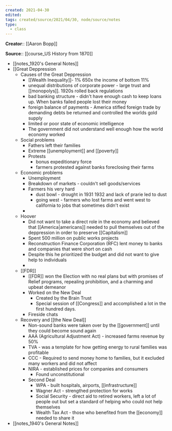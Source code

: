 ```yaml
---
created: 2021-04-30
edited: 
tags: created/source/2021/04/30, node/source/notes
type:
  - class
---
```

**Creator**:: [[Aaron Bopp]]
 
**Source**:: [[course_US History from 1870]]

- [[notes_1920's General Notes]]
- [[Great Deppression
    - Causes of the Great Deppression
        - [[Wealth Inequality]]- 1%  650x the income of bottom 11%
        - unequal distributions of corporate power - large trust and [[monopolys]]. 1920s rolled back regulations
        - bad banking structure - didn't have enough cash to keep loans up. When banks failed people lost their money
        - foreign balance of payments - America stifled foreign trade by demanding debts be returned and controlled the worlds gold supply
        - limited or poor state of economic intelligence
        - The government did not understand well enough how the world economy worked
    - Social problems
        - Fathers left their families
        - Extreme [[unemployment]] and [[poverty]]
        - Protests 
            - bonus expeditionary force 
            - farmers protested against banks foreclosing their farms
    - Economic problems
        - Unemployment
        - Breakdown of markets - couldn't sell goods/services
        - Farmers his very hard
            - dust bowl - drought in 1931 1932 and lack of prarie led to dust
            - going west - farmers who lost farms and went west to california to jobs that sometimes didn't exist
        - 
    - Hoover
        - Did not want to take a direct role in the economy and believed that [[America|americans]] needed to pull themselves out of the deppression in order to preserve [[Capitalism]]
        - Spent 500 million on public works projects 
        - Reconstruction Finance Corporation (RFC) lent money to banks and companies that were short on cash
        - Despite this he prioritized the budget and did not want to give help to individuals 
        - 
    - [[FDR]]
        - [[FDR]] won the Election with no real plans but with promises of Relief programs, repealing prohibition, and a charming and upbeat demeanor
        - Worked on the New Deal
            - Created by the Brain Trust
            - Special session of [[Congress]] and accomplished a lot in the first hundred days.
        - Fireside chats
    - Recovery and [[the New Deal]]
        - Non-sound banks were taken over by the [[government]] until they could become sound again
        - AAA (Agricultural Adjustment Act) - increased farms revenue by 50%
        - TVA - was a template for how getting energy to rural families was profitable
        - CCC - Required to send money home to families, but it excluded many workers and did not affect 
        - NIRA - established prices for companies and consumers
            - Found unconstitutional
        - Second Deal
            - WPA - built hospitals, airports, [[infrastructure]]
            - Wagner Act - strengthed protection for works
            - Social Security - direct aid to retired workers, left a lot of people out but set a standard of helping who could not help themselves
            - Wealth Tax Act - those who benefited from the [[economy]] needed to share it
- [[notes_1940's General Notes]]

